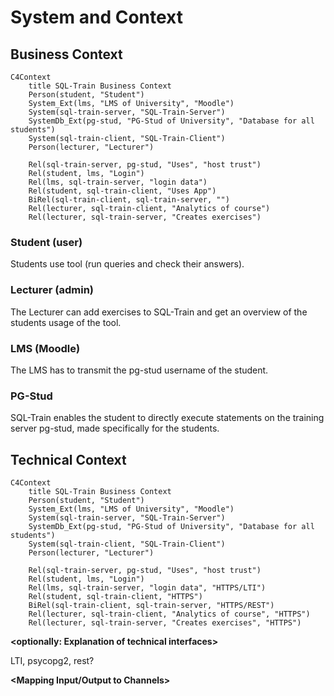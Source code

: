 <!--
SPDX-FileCopyrightText: 2023 2023, Nicolas Bota, Marcel Geiger, Florian Paul, Rajbir Singh, Niklas Sirch, Jan Swiridow, Duc Minh Vu, Mike Wegele

SPDX-License-Identifier: CC-BY-SA-4.0

This file is based on arc42 template, originally created by Gernot Starke and Peter Hruschka, which can be found [here](https://arc42.org/download) and has been altered to fit our needs. arc42 is licensed under CC-BY-SA-4.0. 
-->

# System and Context

## Business Context

```mermaid
C4Context
    title SQL-Train Business Context
    Person(student, "Student")
    System_Ext(lms, "LMS of University", "Moodle")
    System(sql-train-server, "SQL-Train-Server")
    SystemDb_Ext(pg-stud, "PG-Stud of University", "Database for all students")
    System(sql-train-client, "SQL-Train-Client")
    Person(lecturer, "Lecturer")

    Rel(sql-train-server, pg-stud, "Uses", "host trust")
    Rel(student, lms, "Login")
    Rel(lms, sql-train-server, "login data")
    Rel(student, sql-train-client, "Uses App")
    BiRel(sql-train-client, sql-train-server, "")
    Rel(lecturer, sql-train-client, "Analytics of course")
    Rel(lecturer, sql-train-server, "Creates exercises")
```

### Student (user)

Students use tool (run queries and check their answers).

### Lecturer (admin)

The Lecturer can add exercises to SQL-Train and get an overview of the students
usage of the tool.

### LMS (Moodle)

The LMS has to transmit the pg-stud username of the student.

### PG-Stud

SQL-Train enables the student to directly execute statements on the training
server pg-stud, made specifically for the students.

## Technical Context

```mermaid
C4Context
    title SQL-Train Business Context
    Person(student, "Student")
    System_Ext(lms, "LMS of University", "Moodle")
    System(sql-train-server, "SQL-Train-Server")
    SystemDb_Ext(pg-stud, "PG-Stud of University", "Database for all students")
    System(sql-train-client, "SQL-Train-Client")
    Person(lecturer, "Lecturer")

    Rel(sql-train-server, pg-stud, "Uses", "host trust")
    Rel(student, lms, "Login")
    Rel(lms, sql-train-server, "login data", "HTTPS/LTI")
    Rel(student, sql-train-client, "HTTPS")
    BiRel(sql-train-client, sql-train-server, "HTTPS/REST")
    Rel(lecturer, sql-train-client, "Analytics of course", "HTTPS")
    Rel(lecturer, sql-train-server, "Creates exercises", "HTTPS")
```

**\<optionally: Explanation of technical interfaces>**

LTI, psycopg2, rest?

**\<Mapping Input/Output to Channels>**
